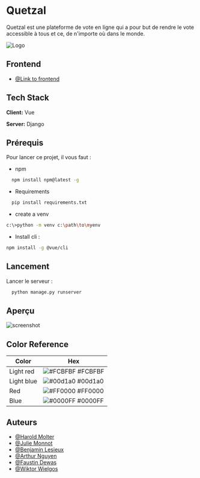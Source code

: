 
# Quetzal

Quetzal est une plateforme de vote en ligne qui a pour but de rendre le vote accessible à tous et ce, de n'importe où dans le monde.



![Logo](https://cdn.discordapp.com/attachments/980881825654251600/989795697773670420/Quetzal_Light_dark.png)


## Frontend

- [@Link to frontend](https://github.com/BenjaminLesieux/QuetzalFrontend)


## Tech Stack

**Client:** Vue

**Server:** Django


## Prérequis

Pour lancer ce projet, il vous faut : 

- npm

```bash
  npm install npm@latest -g
```
- Requirements

```bash
  pip install requirements.txt
```

- create a venv

```bash
c:\>python -m venv c:\path\to\myenv
```
- Install cli : 

```bash
npm install -g @vue/cli
```
## Lancement

Lancer le serveur :

```bash
  python manage.py runserver
```
    
## Aperçu

![screenshot](https://cdn.discordapp.com/attachments/980881825213857797/989530343453368361/unknown.png)

## Color Reference

| Color             | Hex                                                                |
| ----------------- | ------------------------------------------------------------------ |
| Light red | ![#FCBFBF](https://via.placeholder.com/15/FCBFBF?text=+) #FCBFBF |
| Light blue | ![#00d1a0](https://via.placeholder.com/15/ADD2F5?text=+) #00d1a0 |
| Red | ![#FF0000](https://via.placeholder.com/15/FF0000?text=+) #FF0000 |
| Blue | ![#0000FF](https://via.placeholder.com/15/0000FF?text=+) #0000FF |



## Auteurs

- [@Harold Molter](https://www.linkedin.com/in/h-molter/)
- [@Julie Monnot](https://www.linkedin.com/in/julie-monnot-2668801b7/)
- [@Benjamin Lesieux](https://www.linkedin.com/in/benjamin-lesieux/)
- [@Arthur Nguyen](https://www.linkedin.com/in/arthur-nguyen-8633241b0/)
- [@Faustin Dewas](https://www.linkedin.com/in/faustin-dewas/)
- [@Wiktor Wielgos](https://www.linkedin.com/in/wiktor-wielgos/)

